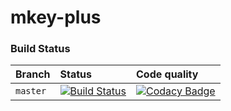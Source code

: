 # mkey-plus

### Build Status

| Branch   | Status     | Code quality   |
| :--------| :--------- | :------------- |
| `master` | [![Build Status](https://travis-ci.org/thomasburguiere/mkey-plus.svg?branch=master)](https://travis-ci.org/thomasburguiere/mkey-plus)     | [![Codacy Badge](https://api.codacy.com/project/badge/grade/29a6c552c2f542ed964cf5e3781a70af)](https://www.codacy.com/app/thomas-burguiere/mkey-plus)
